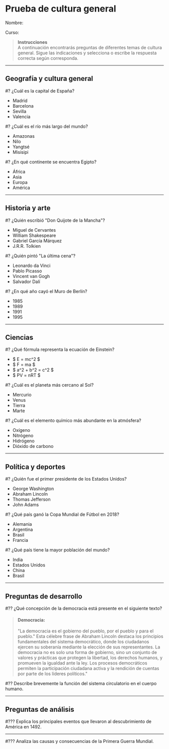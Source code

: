 # Prueba de cultura general

Nombre:

Curso:

> **Instrucciones**  
> A continuación encontrarás preguntas de diferentes temas de cultura general. Sigue las indicaciones y selecciona o escribe la respuesta correcta según corresponda.

---

## Geografía y cultura general

#? ¿Cuál es la capital de España?

- Madrid
- Barcelona
- Sevilla
- Valencia

#? ¿Cuál es el río más largo del mundo?

- Amazonas
- Nilo
- Yangtsé
- Misisipi

#? ¿En qué continente se encuentra Egipto?

- África
- Asia
- Europa
- América

---

## Historia y arte

#? ¿Quién escribió "Don Quijote de la Mancha"?

- Miguel de Cervantes
- William Shakespeare
- Gabriel García Márquez
- J.R.R. Tolkien

#? ¿Quién pintó "La última cena"?

- Leonardo da Vinci
- Pablo Picasso
- Vincent van Gogh
- Salvador Dalí

#? ¿En qué año cayó el Muro de Berlín?

- 1985
- 1989
- 1991
- 1995

---

## Ciencias

#? ¿Qué fórmula representa la ecuación de Einstein?

- $ E = mc^2 $
- $ F = ma $
- $ a^2 + b^2 = c^2 $
- $ PV = nRT $

#? ¿Cuál es el planeta más cercano al Sol?

- Mercurio
- Venus
- Tierra
- Marte

#? ¿Cuál es el elemento químico más abundante en la atmósfera?

- Oxígeno
- Nitrógeno
- Hidrógeno
- Dióxido de carbono

---

## Política y deportes

#? ¿Quién fue el primer presidente de los Estados Unidos?

- George Washington
- Abraham Lincoln
- Thomas Jefferson
- John Adams

#? ¿Qué país ganó la Copa Mundial de Fútbol en 2018?

- Alemania
- Argentina
- Brasil
- Francia

#? ¿Qué país tiene la mayor población del mundo?

- India
- Estados Unidos
- China
- Brasil

---

## Preguntas de desarrollo

#?? ¿Qué concepción de la democracia está presente en el siguiente texto?

> #### Democracia:
>
> "La democracia es el gobierno del pueblo, por el pueblo y para el pueblo." Esta célebre frase de Abraham Lincoln destaca los principios fundamentales del sistema democrático, donde los ciudadanos ejercen su soberanía mediante la elección de sus representantes. La democracia no es solo una forma de gobierno, sino un conjunto de valores y prácticas que protegen la libertad, los derechos humanos, y promueven la igualdad ante la ley. Los procesos democráticos permiten la participación ciudadana activa y la rendición de cuentas por parte de los líderes políticos."

#?? Describe brevemente la función del sistema circulatorio en el cuerpo humano.

---

## Preguntas de análisis

#??? Explica los principales eventos que llevaron al descubrimiento de América en 1492.

---

#??? Analiza las causas y consecuencias de la Primera Guerra Mundial.
